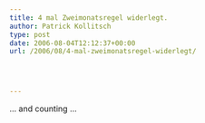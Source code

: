```yaml
---
title: 4 mal Zweimonatsregel widerlegt.
author: Patrick Kollitsch
type: post
date: 2006-08-04T12:12:37+00:00
url: /2006/08/4-mal-zweimonatsregel-widerlegt/




---
```

&#8230; and counting &#8230;